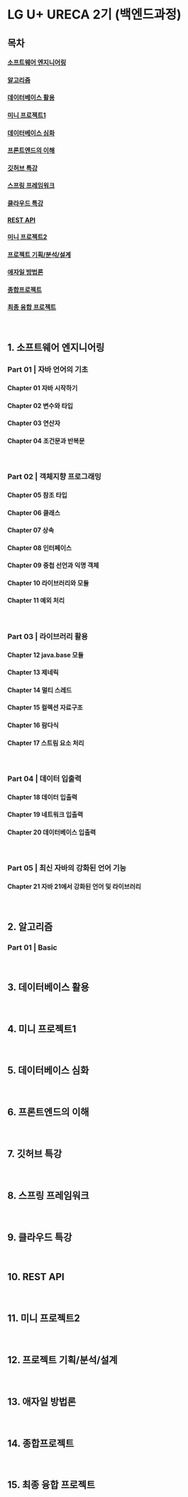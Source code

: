 # LG U+ URECA 2기 (백엔드과정)

## 목차
#### [소프트웨어 엔지니어링](#1-소프트웨어-엔지니어링)
#### [알고리즘](#2-알고리즘)
#### [데이터베이스 활용](#3-데이터베이스-활용)
#### [미니 프로젝트1](#4-미니-프로젝트1)
#### [데이터베이스 심화](#5-데이터베이스-심화)
#### [프론트엔드의 이해](#6-프론트엔드의-이해)
#### [깃허브 특강](#7-깃허브-특강)
#### [스프링 프레임워크](#8-스프링-프레임워크)
#### [클라우드 특강](#9-클라우드-특강)
#### [REST API](#10-rest-api)
#### [미니 프로젝트2](#11-미니-프로젝트2)
#### [프로젝트 기획/분석/설계](#12-프로젝트-기획분석설계)
#### [애자일 방법론](#13-애자일-방법론)
#### [종합프로젝트](#14-종합프로젝트)
#### [최종 융합 프로젝트](#15-최종-융합-프로젝트)

<br/>

## 1. 소프트웨어 엔지니어링
### Part 01 | 자바 언어의 기초
#### Chapter 01 자바 시작하기
#### Chapter 02 변수와 타입
#### Chapter 03 연산자
#### Chapter 04 조건문과 반복문

<br/>

### Part 02 | 객체지향 프로그래밍
#### Chapter 05 참조 타입
#### Chapter 06 클래스
#### Chapter 07 상속
#### Chapter 08 인터페이스
#### Chapter 09 중첩 선언과 익명 객체
#### Chapter 10 라이브러리와 모듈
#### Chapter 11 예외 처리

<br/>

### Part 03 | 라이브러리 활용
#### Chapter 12 java.base 모듈
#### Chapter 13 제네릭
#### Chapter 14 멀티 스레드
#### Chapter 15 컬렉션 자료구조
#### Chapter 16 람다식
#### Chapter 17 스트림 요소 처리

<br/>

### Part 04 | 데이터 입출력
#### Chapter 18 데이터 입출력
#### Chapter 19 네트워크 입출력
#### Chapter 20 데이터베이스 입출력

<br/>

### Part 05 | 최신 자바의 강화된 언어 기능
#### Chapter 21 자바 21에서 강화된 언어 및 라이브러리

<br/>

## 2. 알고리즘
### Part 01 | Basic

<br/>

## 3. 데이터베이스 활용

<br/>

## 4. 미니 프로젝트1

<br/>

## 5. 데이터베이스 심화

<br/>

## 6. 프론트엔드의 이해

<br/>

## 7. 깃허브 특강

<br/>

## 8. 스프링 프레임워크

<br/>

## 9. 클라우드 특강

<br/>

## 10. REST API


<br/>

## 11. 미니 프로젝트2


<br/>

## 12. 프로젝트 기획/분석/설계

<br/>

## 13. 애자일 방법론

<br/>

## 14. 종합프로젝트

<br/>

## 15. 최종 융합 프로젝트